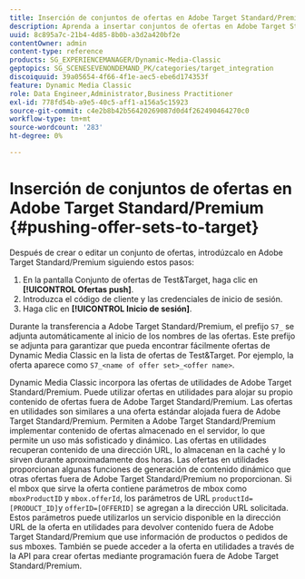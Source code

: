 ```yaml
---
title: Inserción de conjuntos de ofertas en Adobe Target Standard/Premium
description: Aprenda a insertar conjuntos de ofertas en Adobe Target Standard/Premium.
uuid: 8c895a7c-21b4-4d85-8b0b-a3d2a420bf2e
contentOwner: admin
content-type: reference
products: SG_EXPERIENCEMANAGER/Dynamic-Media-Classic
geptopics: SG_SCENESEVENONDEMAND_PK/categories/target_integration
discoiquuid: 39a05654-4f66-4f1e-aec5-ebe6d174353f
feature: Dynamic Media Classic
role: Data Engineer,Administrator,Business Practitioner
exl-id: 778fd54b-a9e5-40c5-aff1-a156a5c15923
source-git-commit: c4e2b8b42b56420269087d0d4f262490464270c0
workflow-type: tm+mt
source-wordcount: '283'
ht-degree: 0%

---
```


# Inserción de conjuntos de ofertas en Adobe Target Standard/Premium {#pushing-offer-sets-to-target}

Después de crear o editar un conjunto de ofertas, introdúzcalo en Adobe Target Standard/Premium siguiendo estos pasos:

1. En la pantalla Conjunto de ofertas de Test&amp;Target, haga clic en **[!UICONTROL Ofertas push]**.
1. Introduzca el código de cliente y las credenciales de inicio de sesión.
1. Haga clic en **[!UICONTROL Inicio de sesión]**.

Durante la transferencia a Adobe Target Standard/Premium, el prefijo `S7_` se adjunta automáticamente al inicio de los nombres de las ofertas. Este prefijo se adjunta para garantizar que pueda encontrar fácilmente ofertas de Dynamic Media Classic en la lista de ofertas de Test&amp;Target. Por ejemplo, la oferta aparece como `S7_<name of offer set>_<offer name>`.

Dynamic Media Classic incorpora las ofertas de utilidades de Adobe Target Standard/Premium. Puede utilizar ofertas en utilidades para alojar su propio contenido de ofertas fuera de Adobe Target Standard/Premium. Las ofertas en utilidades son similares a una oferta estándar alojada fuera de Adobe Target Standard/Premium. Permiten a Adobe Target Standard/Premium implementar contenido de ofertas almacenado en el servidor, lo que permite un uso más sofisticado y dinámico. Las ofertas en utilidades recuperan contenido de una dirección URL, lo almacenan en la caché y lo sirven durante aproximadamente dos horas. Las ofertas en utilidades proporcionan algunas funciones de generación de contenido dinámico que otras ofertas fuera de Adobe Target Standard/Premium no proporcionan. Si el mbox que sirve la oferta contiene parámetros de mbox como `mboxProductID` y `mbox.offerId`, los parámetros de URL `productId=[PRODUCT_ID]`y `offerID=[OFFERID]` se agregan a la dirección URL solicitada. Estos parámetros puede utilizarlos un servicio disponible en la dirección URL de la oferta en utilidades para devolver contenido fuera de Adobe Target Standard/Premium que use información de productos o pedidos de sus mboxes. También se puede acceder a la oferta en utilidades a través de la API para crear ofertas mediante programación fuera de Adobe Target Standard/Premium.
